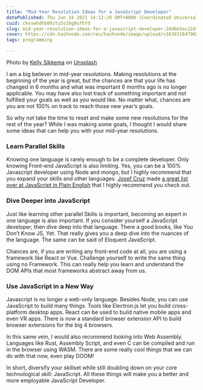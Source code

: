 ```yaml
---
title: "Mid-Year Resolution Ideas for a JavaScript Developer"
datePublished: Thu Jun 24 2021 14:12:29 GMT+0000 (Coordinated Universal Time)
cuid: ckxswhdhb09ztu5s16g8ufbfd
slug: mid-year-resolution-ideas-for-a-javascript-developer-24d0e5ac22df
cover: https://cdn.hashnode.com/res/hashnode/image/upload/v1638316479022/SMAezFuj2.jpeg
tags: programming

---
```


Photo by [Kelly Sikkema](https://unsplash.com/@kellysikkema?utm_source=medium&utm_medium=referral) on [Unsplash](https://unsplash.com?utm_source=medium&utm_medium=referral)

I am a big believer in mid-year resolutions. Making resolutions at the beginning of the year is great, but the chances are that your life has changed in 6 months and what was important 6 months ago is no longer applicable. You may have also lost track of something important and not fulfilled your goals as well as you would like. No matter what, chances are you are not 100% on track to reach those new year’s goals.

So why not take the time to reset and make some new resolutions for the rest of the year? While I was making some goals, I thought I would share some ideas that can help you with your mid-year resolutions.

### Learn Parallel Skills

Knowing one language is rarely enough to be a complete developer. Only knowing Front-end JavaScript is also limiting. Yes, you can be a 100% Javascript developer using Node and mongo, but I highly recommend that you expand your skills and other languages. [Josef Cruz](https://medium.com/u/d446e1b4a70b) made [a great list over at JavaScript in Plain English](https://javascript.plainenglish.io/10-technical-skills-that-will-make-you-a-successful-developer-907c5d9e144b) that I highly recommend you check out.

### Dive Deeper into JavaScript

Just like learning other parallel Skills is important, becoming an expert in one language is also important. If you consider yourself a JavaScript developer, then dive deep into that language. There a good books, like You Don’t Know JS, Yet. That really gives you a deep dive into the nuances of the language. The same can be said of Eloquent JavaScript.

Chances are, if you are writing any front-end code at all, you are using a framework like React or Vue. Challenge yourself to write the same thing using no Framework. This can really help you learn and understand the DOM APIs that most frameworks abstract away from us.

### Use JavaScript in a New Way

Javascript is no longer a web-only language. Besides Node, you can use JavaScript to build many things. Tools like Electron.js let you build cross-platform desktop apps. React can be used to build native mobile apps and even VR apps. There is now a standard browser extension API to build browser extensions for the big 4 browsers.

In this same vein, I would also recommend looking into Web Assembly. Languages like Rust, Assembly Script, and even C can be compiled and run in the browser using WASM. There are some really cool things that we can do with that now, even play DOOM!

In short, diversify your skillset while still doubling down on your core technological skill: JavaScript. All these things will make you a better and more employable JavaScript Developer.